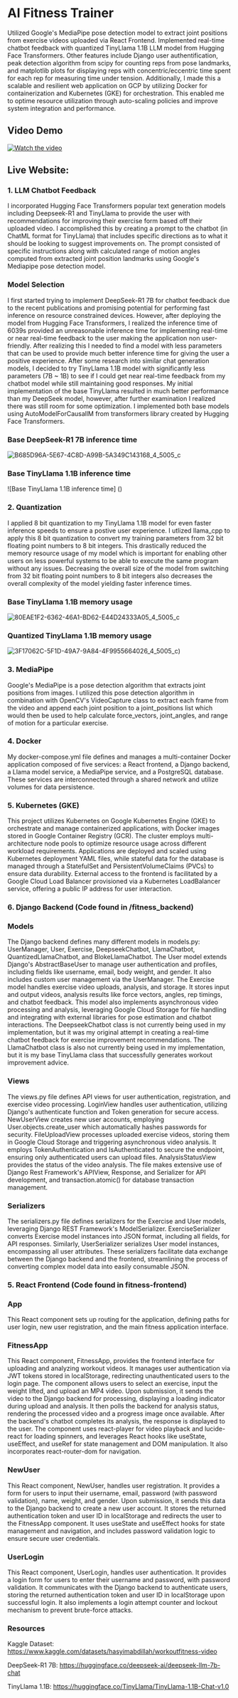 # AI Fitness Trainer
Utilized Google's MediaPipe pose detection model to extract joint positions from exercise videos uploaded via React Frontend. Implemented real-time chatbot feedback with quantized TinyLlama 1.1B LLM model from Hugging Face Transformers. Other features include Django user authentification, peak detection algorithm from scipy for counting reps from pose landmarks, and matplotlib plots for displaying reps with concentric/eccentric time spent for each rep for measuring time under tension. Additionally, I made this a scalable and resilient web application on GCP by utilizing Docker for containerization and Kubernetes (GKE) for orchestration. This enabled me to optime resource utilization through auto-scaling policies and improve system integration and performance.

## Video Demo
[![Watch the video](https://img.youtube.com/vi/amvVTQqxZ8/0.jpg)](https://www.youtube.com/watch?v=amvVT-QqxZ8)

## Live Website: 

### 1. LLM Chatbot Feedback
I incorporated Hugging Face Transformers popular text generation models including Deepseek-R1 and TinyLlama to provide the user with recommendations for improving their exercise form based off their uploaded video. I accomplished this by creating a prompt to the chatbot (in ChatML format for TinyLlama) that includes specific directions as to what it should be looking to suggest improvements on. The prompt
consisted of specific instructions along with calculated range of motion angles computed from extracted joint position landmarks using Google's Mediapipe pose detection model. 

### Model Selection
I first started trying to implement DeepSeek-R1 7B for chatbot feedback due to the recent publications and promising potential for performing fast inference on resource constrained devices. However, after deploying the model from Hugging Face Transformers, I realized the inference time of 6039s provided an unreasonable inference time for implementing real-time or near real-time feedback to the user making the application non user-friendly. After realizing this I needed to find a model with less parameters that can be used to provide much better inference time for giving the user a positive experience. After some research into similar chat generation models, I decided to try TinyLlama 1.1B model with significantly less parameters (7B ~ 1B) to see if I could get near real-time feedback from my chatbot model while still maintaining good responses. My initial implementation of the base TinyLlama resulted in much better performance than my DeepSeek model, however, after further examination I realized there was still room for some optimization. I implemented both base models using AutoModelForCausallM from transformers library created by Hugging Face Transformers. 

### Base DeepSeek-R1 7B inference time
![B685D96A-5E67-4C8D-A99B-5A349C143168_4_5005_c](https://github.com/user-attachments/assets/778fd76f-92a8-4815-b352-4a2ae69dd6ab)


### Base TinyLlama 1.1B inference time
![Base TinyLlama 1.1B inference time] ()

### 2. Quantization
I applied 8 bit quantization to my TinyLlama 1.1B model for even faster inference speeds to ensure a postive user experience. I utlized llama_cpp to apply this 8 bit quantization to convert my training parameters from 32 bit floating point numbers to 8 bit integers. This drastically reduced the memory resource usage of my model which is important for enabling other users on less powerful systems to be able to execute the same program without any issues. Decreasing the overall size of the model from switching from 32 bit floating point numbers to 8 bit integers also decreases the overall complexity of the model yielding faster inference times. 

### Base TinyLlama 1.1B memory usage
![80EAE1F2-6362-46A1-BD62-E44D24333A05_4_5005_c](https://github.com/user-attachments/assets/ba102de0-0b16-4b48-aea4-0921a6222bb2)



### Quantized TinyLlama 1.1B memory usage
![3F17062C-5F1D-49A7-9A84-4F9955664026_4_5005_c](https://github.com/user-attachments/assets/853b04be-842c-443f-8c3c-8bdbd1282e29))

### 3. MediaPipe
Google's MediaPipe is a pose detection algorithm that extracts joint positions from images. I utilized this pose detection algorithm in combination with OpenCV's VideoCapture class to extract each frame from the video and append each joint position to a joint_positions list which would then be used to help calculate force_vectors, joint_angles, and range of motion for a particular exercise. 

### 4. Docker
My docker-compose.yml file defines and manages a multi-container Docker application composed of five services: a React frontend, a Django backend, a Llama model service, a MediaPipe service, and a PostgreSQL database. These services are interconnected through a shared network and utilize volumes for data persistence.

### 5. Kubernetes (GKE)
This project utilizes Kubernetes on Google Kubernetes Engine (GKE) to orchestrate and manage containerized applications, with Docker images stored in Google Container Registry (GCR). The cluster employs multi-architecture node pools to optimize resource usage across different workload requirements. Applications are deployed and scaled using Kubernetes deployment YAML files, while stateful data for the database is managed through a StatefulSet and PersistentVolumeClaims (PVCs) to ensure data durability. External access to the frontend is facilitated by a Google Cloud Load Balancer provisioned via a Kubernetes LoadBalancer service, offering a public IP address for user interaction.

### 6. Django Backend (Code found in /fitness_backend)

### Models

The Django backend defines many different models in models.py: UserManager, User, Exercise, DeepseekChatbot, LlamaChatbot, QuantizedLlamaChatbot, and BlokeLlamaChatbot. The User model extends Django's AbstractBaseUser to manage user authentication and profiles, including fields like username, email, body weight, and gender. It also includes custom user management via the UserManager. The Exercise model handles exercise video uploads, analysis, and storage. It stores input and output videos, analysis results like force vectors, angles, rep timings, and chatbot feedback. This model also implements asynchronous video processing and analysis, leveraging Google Cloud Storage for file handling and integrating with external libraries for pose estimation and chatbot interactions. The DeepseekChatbot class is not currently being used in my implementation, but it was my original attempt in creating a real-time chatbot feedback for exercise improvement recommendations. The LlamaChatbot class is also not currently being used in my implementation, but it is my base TinyLlama class that successfully generates workout improvement advice. 

### Views

The views.py file defines API views for user authentication, registration, and exercise video processing. LoginView handles user authentication, utilizing Django's authenticate function and Token generation for secure access. NewUserView creates new user accounts, employing User.objects.create_user which automatically hashes passwords for security. FileUploadView processes uploaded exercise videos, storing them in Google Cloud Storage and triggering asynchronous video analysis. It employs TokenAuthentication and IsAuthenticated to secure the endpoint, ensuring only authenticated users can upload files. AnalysisStatusView provides the status of the video analysis. The file makes extensive use of Django Rest Framework's APIView, Response, and Serializer for API development, and transaction.atomic() for database transaction management.

### Serializers

The serializers.py file defines serializers for the Exercise and User models, leveraging Django REST Framework's ModelSerializer. ExerciseSerializer converts Exercise model instances into JSON format, including all fields, for API responses. Similarly, UserSerializer serializes User model instances, encompassing all user attributes. These serializers facilitate data exchange between the Django backend and the frontend, streamlining the process of converting complex model data into easily consumable JSON.

### 5. React Frontend (Code found in fitness-frontend)

### App
This React component sets up routing for the application, defining paths for user login, new user registration, and the main fitness application interface.

### FitnessApp
This React component, FitnessApp, provides the frontend interface for uploading and analyzing workout videos. It manages user authentication via JWT tokens stored in localStorage, redirecting unauthenticated users to the login page. The component allows users to select an exercise, input the weight lifted, and upload an MP4 video. Upon submission, it sends the video to the Django backend for processing, displaying a loading indicator during upload and analysis. It then polls the backend for analysis status, rendering the processed video and a progress image once available. After the backend's chatbot completes its analysis, the response is displayed to the user. The component uses react-player for video playback and lucide-react for loading spinners, and leverages React hooks like useState, useEffect, and useRef for state management and DOM manipulation. It also incorporates react-router-dom for navigation.

### NewUser
This React component, NewUser, handles user registration. It provides a form for users to input their username, email, password (with password validation), name, weight, and gender. Upon submission, it sends this data to the Django backend to create a new user account. It stores the returned authentication token and user ID in localStorage and redirects the user to the FitnessApp component. It uses useState and useEffect hooks for state management and navigation, and includes password validation logic to ensure secure user credentials.

### UserLogin
This React component, UserLogin, handles user authentication. It provides a login form for users to enter their username and password, with password validation. It communicates with the Django backend to authenticate users, storing the returned authentication token and user ID in localStorage upon successful login. It also implements a login attempt counter and lockout mechanism to prevent brute-force attacks.


### Resources

Kaggle Dataset: https://www.kaggle.com/datasets/hasyimabdillah/workoutfitness-video

DeepSeek-R1 7B: https://huggingface.co/deepseek-ai/deepseek-llm-7b-chat

TinyLlama 1.1B: https://huggingface.co/TinyLlama/TinyLlama-1.1B-Chat-v1.0
